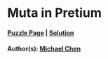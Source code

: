 # Muta in Pretium

#### [Puzzle Page](3.3-p.pdf) | [Solution](3.3.pdf)
#### Author(s): [Michael Chen](../../../../search.html?q=Michael+Chen)

